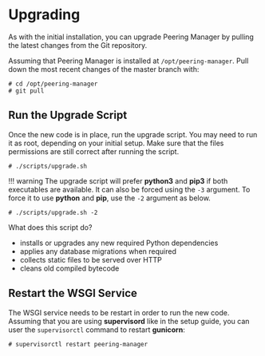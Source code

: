 # Upgrading

As with the initial installation, you can upgrade Peering Manager by pulling
the latest changes from the Git repository.

Assuming that Peering Manager is installed at `/opt/peering-manager`. Pull down
the most recent changes of the master branch with:
```
# cd /opt/peering-manager
# git pull
```

## Run the Upgrade Script

Once the new code is in place, run the upgrade script. You may need to run it
as root, depending on your initial setup. Make sure that the files permissions
are still correct after running the script.
```
# ./scripts/upgrade.sh
```

!!! warning
    The upgrade script will prefer **python3** and **pip3** if both executables
    are available. It can also be forced using the `-3` argument. To force it
    to use **python** and **pip**, use the `-2` argument as below.
```
# ./scripts/upgrade.sh -2
```

What does this script do?

  * installs or upgrades any new required Python dependencies
  * applies any database migrations when required
  * collects static files to be served over HTTP
  * cleans old compiled bytecode

## Restart the WSGI Service

The WSGI service needs to be restart in order to run the new code. Assuming
that you are using **supervisord** like in the setup guide, you can user the
`supervisorctl` command to restart **gunicorn**:
```
# supervisorctl restart peering-manager
```
